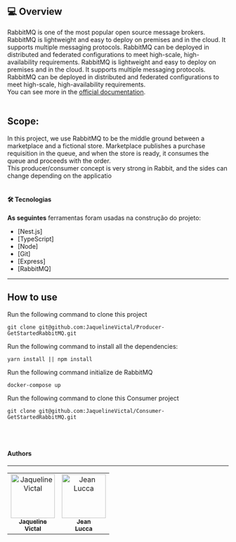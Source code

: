 <h2>💻 Overview </h2>

RabbitMQ is one of the most popular open source message brokers. RabbitMQ is lightweight and easy to deploy on premises and in the cloud. It supports multiple messaging protocols. RabbitMQ can be deployed in distributed and federated configurations to meet high-scale, high-availability requirements.
RabbitMQ is lightweight and easy to deploy on premises and in the cloud. It supports multiple messaging protocols. RabbitMQ can be deployed in distributed and federated configurations to meet high-scale, high-availability requirements.
<br>
You can see more in the [official documentation](https://www.rabbitmq.com/documentation.html).
<br>
<br>

## Scope:

In this project, we use RabbitMQ to be the middle ground between a marketplace and a fictional store. Marketplace publishes a purchase requisition in the queue, and when the store is ready, it consumes the queue and proceeds with the order.
<br>
This producer/consumer concept is very strong in Rabbit, and the sides can change depending on the applicatio
<br>
<br>

#### 🛠 Tecnologias

**As seguintes** ferramentas foram usadas na construção do projeto:

- [Nest.js]
- [TypeScript]
- [Node]
- [Git]
- [Express]
- [RabbitMQ]

<hr>

## How to use

Run the following command to clone this project

```
git clone git@github.com:JaquelineVictal/Producer-GetStartedRabbitMQ.git
```

Run the following command to install all the dependencies:

```
yarn install || npm install
```

Run the following command initialize de RabbitMQ

```
docker-compose up
```
Run the following command to clone this Consumer project

```
git clone git@github.com:JaquelineVictal/Consumer-GetStartedRabbitMQ.git
```
<br>
<br>

#### Authors
---

 <table>
	<tr>  
		<td align="center">
			<a href="https://github.com/JaquelineVictal">
				<img
					width="100px"
					height="auto"
					src="https://github.com/JaquelineVictal.png"
					alt="Jaqueline Victal"
				/>
				<br />
				<sub>
					<b>Jaqueline<br>Victal</b>
				</sub>
			</a>
		</td>
		<td align="center">
			<a href="https://github.com/jeanlucca19/node-pg-migrate">
				<img
					width="100px"
					height="auto"
					src="https://avatars.githubusercontent.com/u/83885005?v=4"
					alt="Jean Lucca"
				/>
				<br />
				<sub>
					<b>Jean<br>Lucca</b>
				</sub>
			</a>
		</td>
</table>
